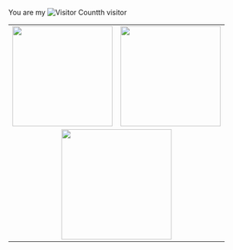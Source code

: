 You are my ![Visitor Count](https://profile-counter.glitch.me/GeorgeLin200100/count.svg)th visitor
<div align="center">
  <table style="width:100%;">
    <tr>
      <!-- 第一个图片 -->
      <td align="center">
        <img height='200' src="https://github-readme-stats.vercel.app/api?username=GeorgeLin200100&count_private=true" />
      </td>
      <!-- 第二个图片 -->
      <td align="center">
        <img height='200' src="https://github-readme-stats.vercel.app/api/top-langs/?username=GeorgeLin200100&layout=compact" />
      </td>
    </tr>
    <!-- 第三个图片  -->
    <tr>
      <td colspan="2" align="center">
        <img height="220" src="https://github-readme-activity-graph.vercel.app/graph?username=GeorgeLin200100&theme=github-compact&hide_border=true&area=true" />
      </td>
    </tr>
  </table>
</div>

<!--
**GeorgeLin200100/GeorgeLin200100** is a ✨ _special_ ✨ repository because its `README.md` (this file) appears on your GitHub profile.

Here are some ideas to get you started:

- 🔭 I’m currently working on ...
- 🌱 I’m currently learning ...
- 👯 I’m looking to collaborate on ...
- 🤔 I’m looking for help with ...
- 💬 Ask me about ...
- 📫 How to reach me: ...
- 😄 Pronouns: ...
- ⚡ Fun fact: ...
-->
